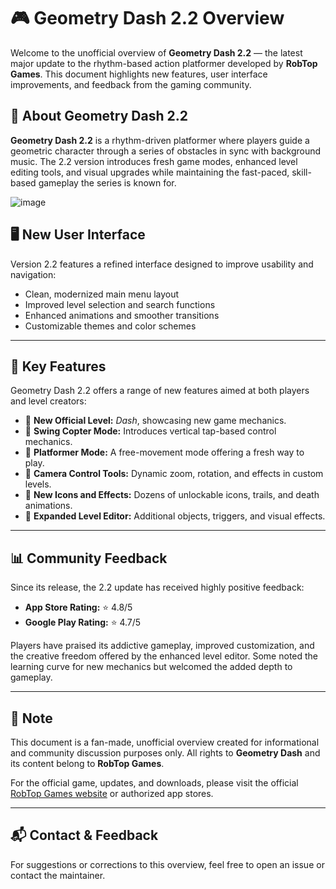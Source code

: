# 🎮 Geometry Dash 2.2 Overview

Welcome to the unofficial overview of **Geometry Dash 2.2** — the latest major update to the rhythm-based action platformer developed by **RobTop Games**. This document highlights new features, user interface improvements, and feedback from the gaming community.


## 📖 About Geometry Dash 2.2

**Geometry Dash 2.2** is a rhythm-driven platformer where players guide a geometric character through a series of obstacles in sync with background music. The 2.2 version introduces fresh game modes, enhanced level editing tools, and visual upgrades while maintaining the fast-paced, skill-based gameplay the series is known for.

![image](https://github.com/user-attachments/assets/fce8f614-717f-404a-b87d-bef2c6bede0e)


## 🖥️ New User Interface

Version 2.2 features a refined interface designed to improve usability and navigation:

- Clean, modernized main menu layout
- Improved level selection and search functions
- Enhanced animations and smoother transitions
- Customizable themes and color schemes

---

## 🌟 Key Features

Geometry Dash 2.2 offers a range of new features aimed at both players and level creators:

- 📌 **New Official Level:** *Dash*, showcasing new game mechanics.
- 📌 **Swing Copter Mode:** Introduces vertical tap-based control mechanics.
- 📌 **Platformer Mode:** A free-movement mode offering a fresh way to play.
- 📌 **Camera Control Tools:** Dynamic zoom, rotation, and effects in custom levels.
- 📌 **New Icons and Effects:** Dozens of unlockable icons, trails, and death animations.
- 📌 **Expanded Level Editor:** Additional objects, triggers, and visual effects.

---

## 📊 Community Feedback

Since its release, the 2.2 update has received highly positive feedback:

- **App Store Rating:** ⭐ 4.8/5  
- **Google Play Rating:** ⭐ 4.7/5  

Players have praised its addictive gameplay, improved customization, and the creative freedom offered by the enhanced level editor. Some noted the learning curve for new mechanics but welcomed the added depth to gameplay.

---

## 📌 Note

This document is a fan-made, unofficial overview created for informational and community discussion purposes only. All rights to **Geometry Dash** and its content belong to **RobTop Games**.

For the official game, updates, and downloads, please visit the official [RobTop Games website](http://www.robtopgames.com) or authorized app stores.

---

## 📬 Contact & Feedback

For suggestions or corrections to this overview, feel free to open an issue or contact the maintainer.

